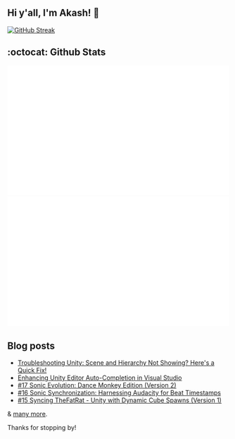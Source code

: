 ## Hi y'all, I'm Akash! 👋

[![GitHub Streak](https://streak-stats.demolab.com?user=Akash3121&theme=github-dark-blue&date_format=M%20j%5B%2C%20Y%5D)](https://git.io/streak-stats)


## :octocat: Github Stats 

![](https://github.com/Akash3121/github-stats/blob/master/generated/overview.svg)
![](https://github.com/Akash3121/github-stats/blob/master/generated/languages.svg)

## Blog posts
<!-- BLOG-POST-LIST:START -->
- [Troubleshooting Unity: Scene and Hierarchy Not Showing? Here&#39;s a Quick Fix!](https://akashrj.hashnode.dev/troubleshooting-unity-scene-and-hierarchy-not-showing-heres-a-quick-fix)
- [Enhancing Unity Editor Auto-Completion in Visual Studio](https://akashrj.hashnode.dev/enhancing-unity-editor-auto-completion-in-visual-studio)
- [#17 Sonic Evolution: Dance Monkey Edition &lpar;Version 2&rpar;](https://akashrj.hashnode.dev/17-sonic-evolution-dance-monkey-edition-version-2)
- [#16 Sonic Synchronization: Harnessing Audacity for Beat Timestamps](https://akashrj.hashnode.dev/16-sonic-synchronization-harnessing-audacity-for-beat-timestamps)
- [#15 Syncing TheFatRat - Unity with Dynamic Cube Spawns &lpar;Version 1&rpar;](https://akashrj.hashnode.dev/15-syncing-thefatrat-unity-with-dynamic-cube-spawns-version-1)
<!-- BLOG-POST-LIST:END -->
& [many more](https://akashrj.hashnode.dev/).

Thanks for stopping by!